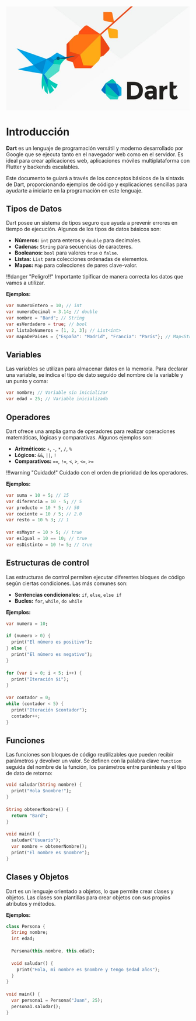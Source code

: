 
![Símbolo representativo de Dart](img/dart.jpeg)
  

# Introducción

**Dart** es un lenguaje de programación versátil y moderno desarrollado por Google que se ejecuta tanto en el navegador web como en el servidor. Es ideal para crear aplicaciones web, aplicaciones móviles multiplataforma con Flutter y backends escalables.

Este documento te guiará a través de los conceptos básicos de la sintaxis de Dart, proporcionando ejemplos de código y explicaciones sencillas para ayudarte a iniciarte en la programación en este lenguaje.

## Tipos de Datos

Dart posee un sistema de tipos seguro que ayuda a prevenir errores en tiempo de ejecución. Algunos de los tipos de datos básicos son:


* **Números:** `int` para enteros y `double` para decimales.
* **Cadenas:** `String` para secuencias de caracteres.
* **Booleanos:** `bool` para valores `true` o `false`.
* **Listas:** `List` para colecciones ordenadas de elementos.
* **Mapas:** `Map` para colecciones de pares clave-valor.


!!!danger "Peligro!!"
    Importante tipificar de manera correcta los datos que vamos a utilizar.


**Ejemplos:**


```Dart
var numeroEntero = 10; // int
var numeroDecimal = 3.14; // double
var nombre = "Bard"; // String
var esVerdadero = true; // bool
var listaDeNumeros = [1, 2, 3]; // List<int>
var mapaDePaises = {"España": "Madrid", "Francia": "París"}; // Map<String, String>
```

## Variables

Las variables se utilizan para almacenar datos en la memoria. Para declarar una variable, se indica el tipo de dato seguido del nombre de la variable y un punto y coma:


```Dart
var nombre; // Variable sin inicializar
var edad = 25; // Variable inicializada
```

## Operadores

Dart ofrece una amplia gama de operadores para realizar operaciones matemáticas, lógicas y comparativas. Algunos ejemplos son:


* **Aritméticos:** `+`, `-`, `*`, `/`, `%`
* **Lógicos:** `&&`, `||`, `!`
* **Comparativos:** `==`, `!=`, `<`, `>`, `<=`, `>=`

!!!warning "Cuidado!"
    Cuidado con el orden de prioridad de los operadores.


**Ejemplos:**

```Dart
var suma = 10 + 5; // 15
var diferencia = 10 - 5; // 5
var producto = 10 * 5; // 50
var cociente = 10 / 5; // 2.0
var resto = 10 % 3; // 1

var esMayor = 10 > 5; // true
var esIgual = 10 == 10; // true
var esDistinto = 10 != 5; // true
```

## Estructuras de control

Las estructuras de control permiten ejecutar diferentes bloques de código según ciertas condiciones. Las más comunes son:


* **Sentencias condicionales:** `if`, `else`, `else if`
* **Bucles:** `for`, `while`, `do while`

**Ejemplos:**

```Dart
var numero = 10;

if (numero > 0) {
  print("El número es positivo");
} else {
  print("El número es negativo");
}

for (var i = 0; i < 5; i++) {
  print("Iteración $i");
}

var contador = 0;
while (contador < 5) {
  print("Iteración $contador");
  contador++;
}
```

## Funciones

Las funciones son bloques de código reutilizables que pueden recibir parámetros y devolver un valor. Se definen con la palabra clave `function` seguida del nombre de la función, los parámetros entre paréntesis y el tipo de dato de retorno:

```Dart
void saludar(String nombre) {
  print("Hola $nombre!");
}

String obtenerNombre() {
  return "Bard";
}

void main() {
  saludar("Usuario");
  var nombre = obtenerNombre();
  print("El nombre es $nombre");
}
```

## Clases y Objetos

Dart es un lenguaje orientado a objetos, lo que permite crear clases y objetos. Las clases son plantillas para crear objetos con sus propios atributos y métodos.

**Ejemplos:**

```Dart
class Persona {
  String nombre;
  int edad;

  Persona(this.nombre, this.edad);

  void saludar() {
    print("Hola, mi nombre es $nombre y tengo $edad años");
  }
}

void main() {
  var persona1 = Persona("Juan", 25);
  persona1.saludar();
}
````
